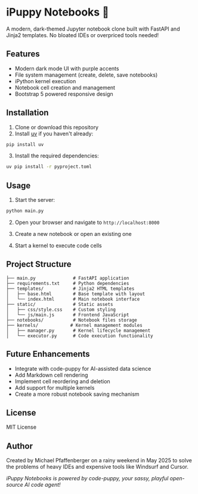 # iPuppy Notebooks 🐶

A modern, dark-themed Jupyter notebook clone built with FastAPI and Jinja2 templates. No bloated IDEs or overpriced tools needed!

## Features

- Modern dark mode UI with purple accents
- File system management (create, delete, save notebooks)
- iPython kernel execution
- Notebook cell creation and management
- Bootstrap 5 powered responsive design

## Installation

1. Clone or download this repository
2. Install [uv](https://docs.astral.sh/uv/) if you haven't already:

```bash
pip install uv
```

3. Install the required dependencies:

```bash
uv pip install -r pyproject.toml
```

## Usage

1. Start the server:

```bash
python main.py
```

2. Open your browser and navigate to `http://localhost:8000`

3. Create a new notebook or open an existing one

4. Start a kernel to execute code cells

## Project Structure

```
├── main.py              # FastAPI application
├── requirements.txt     # Python dependencies
├── templates/           # Jinja2 HTML templates
│   ├── base.html        # Base template with layout
│   └── index.html       # Main notebook interface
├── static/              # Static assets
│   ├── css/style.css    # Custom styling
│   └── js/main.js       # Frontend JavaScript
├── notebooks/           # Notebook files storage
├── kernels/            # Kernel management modules
│   ├── manager.py       # Kernel lifecycle management
│   └── executor.py      # Code execution functionality
```

## Future Enhancements

- Integrate with code-puppy for AI-assisted data science
- Add Markdown cell rendering
- Implement cell reordering and deletion
- Add support for multiple kernels
- Create a more robust notebook saving mechanism

## License

MIT License

## Author

Created by Michael Pfaffenberger on a rainy weekend in May 2025 to solve the problems of heavy IDEs and expensive tools like Windsurf and Cursor.

*iPuppy Notebooks is powered by code-puppy, your sassy, playful open-source AI code agent!*